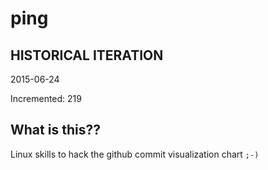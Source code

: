 # ping

## HISTORICAL ITERATION
2015-06-24

Incremented: 219

## What is this?? 
Linux skills to hack the github commit visualization chart `;-)`
